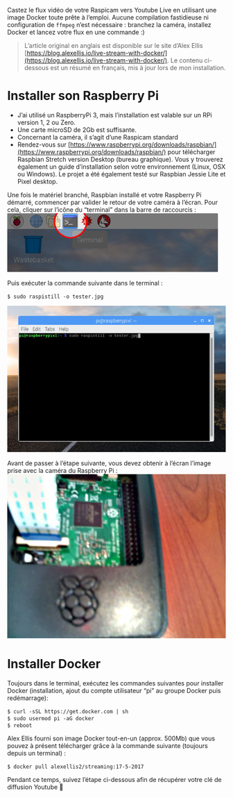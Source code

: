 <!-- TITLE: Caster sur Youtube depuis votre RaspberryPi via Docker -->
<!-- SUBTITLE: Live ((o)) Broadcast -->

Castez le flux vidéo de votre Raspicam vers Youtube Live en utilisant une image Docker toute prête à l’emploi. Aucune compilation fastidieuse ni configuration de `ffmpeg` n’est nécessaire : branchez la caméra, installez Docker et lancez votre flux en une commande :)

> L’article original en anglais est disponible sur le site d’Alex Ellis [https://blog.alexellis.io/live-stream-with-docker/](https://blog.alexellis.io/live-stream-with-docker/). Le contenu ci-dessous est un résumé en français, mis à jour lors de mon installation. 

# Installer son Raspberry Pi

- J’ai utilisé un RaspberryPi 3, mais l’installation est valable sur un RPi version 1, 2 ou Zero.
- Une carte microSD de 2Gb est suffisante.
- Concernant la caméra, il s’agit d’une Raspicam standard
- Rendez-vous sur [https://www.raspberrypi.org/downloads/raspbian/](https://www.raspberrypi.org/downloads/raspbian/) pour télécharger Raspbian Stretch version Desktop (bureau graphique). Vous y trouverez également un guide d’installation selon votre environnement (Linux, OSX ou Windows). Le projet a été également testé sur Raspbian Jessie Lite et Pixel desktop.


Une fois le matériel branché, Raspbian installé et votre Raspberry Pi démarré, commencer par valider le retour de votre caméra à l’écran. Pour cela, cliquer sur l’icône du “terminal” dans la barre de raccourcis :
![Raccourci Terminal](/uploads/live-youtube-raspberry-pi-docker/rpi-stream-yt-terminal-1.jpg "Raccourci Terminal")

Puis exécuter la commande suivante dans le terminal :
```
$ sudo raspistill -o tester.jpg
```
![Terminal RPi](/uploads/live-youtube-raspberry-pi-docker/rpi-stream-yt-terminal-2.jpg "Terminal RPi")

Avant de passer à l’étape suivante, vous devez obtenir à l’écran l’image prise avec la caméra du Raspberry Pi :
![Selfie](/uploads/live-youtube-raspberry-pi-docker/rpi-stream-yt-tester.jpg "Selfie")


 # Installer Docker
 
Toujours dans le terminal, exécutez les commandes suivantes pour installer Docker (installation, ajout du compte utilisateur “pi” au groupe Docker puis redémarrage):
```
$ curl -sSL https://get.docker.com | sh
$ sudo usermod pi -aG docker
$ reboot
```
Alex Ellis fourni son image Docker tout-en-un (approx. 500Mb) que vous pouvez à présent télécharger grâce à la commande suivante (toujours depuis un terminal) :
```
$ docker pull alexellis2/streaming:17-5-2017
```
Pendant ce temps, suivez l’étape ci-dessous afin de récupérer votre clé de diffusion Youtube 🎥

